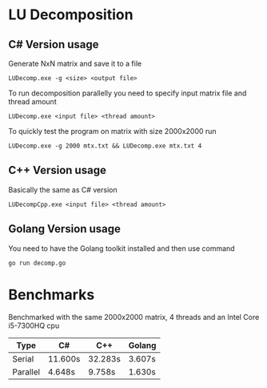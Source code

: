 # LU Decomposition

## C# Version usage

Generate NxN matrix and save it to a file 

```
LUDecomp.exe -g <size> <output file>
```

To run decomposition parallelly you need to specify input matrix file and thread amount

```
LUDecomp.exe <input file> <thread amount>
```

To quickly test the program on matrix with size 2000x2000 run

```
LUDecomp.exe -g 2000 mtx.txt && LUDecomp.exe mtx.txt 4
```

## C++ Version usage

Basically the same as C# version

```
LUDecompCpp.exe <input file> <thread amount>
```

## Golang Version usage

You need to have the Golang toolkit installed and then use command

```
go run decomp.go
```

# Benchmarks

Benchmarked with the same 2000x2000 matrix, 4 threads and an Intel Core i5-7300HQ cpu

| Type | C# | C++ | Golang |
| ---- | ---- | ---- | ---- |
| Serial | 11.600s | 32.283s | 3.607s |
| Parallel | 4.648s | 9.758s | 1.630s |
